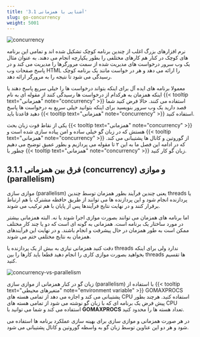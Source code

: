 ```yaml
---
title: '3.1 آشنایی با همزمانی'
slug: go-concurrency
weight: 5001
---
```


 ![concurrency](../../assets/img/content/chapter3/concurrency/1.png)
 
نرم افزارهای بزرگ اغلب از چندین برنامه کوچک تشکیل شده اند و تمامی این برنامه های کوچک در کنار هم کارهای مختلفی را بطور یکپارچه انجام می دهند. به عنوان مثال یک وب سرور درخواست های مدیریت شده از سمت مرورگرها را مدیریت می کند و در پاسخ صفحات وب HTML را ارائه می دهد و هر در خواست مانند یک برنامه کوچک رسیدگی می شود تا نتیجه را به مرورگر ارائه دهد.

معمولا برنامه های ایده آل برای اینکه بتواند درخواست ها را خیلی سریع پاسخ دهند یا اینکه همزمان به هرکدام از درخواست ها رسیدگی کنند از مقوله ای به نام {{< tooltip text="همزمانی" note="concurrency" >}} استفاده می کنند. حالا فرض کنید شما قصد دارید یک وب سرور بنویسید برای اینکه بتوانید خیلی سریع به درخواست ها پاسخ دهید قاعدتا باید  {{< tooltip text="همزمانی" note="concurrency" >}} استفاده کنید.

یکی از نقاط قوت زبان بحث  {{< tooltip text="همزمانی" note="concurrency" >}}  هستش که در زبان گو خیلی ساده و امن پیاده سازی شده است و {{< tooltip text="همزمانی" note="concurrency" >}} از گوروتین و کانال ها پشتیبانی می کند. که در ادامه این فصل ما به این ۲ تا مقوله می پردازیم و بطور عمیق توضیح می دهیم چطور با  {{< tooltip text="همزمانی" note="concurrency" >}}  زبان گو کار کنید.

## 3.1.1 فرق بین همزمانی (concurrency) و موازی (parallelism)


موازی سازی (parallelism) یعنی چندین فرآیند بطور همزمان توسط چندین threads یا پردازنده انجام شود و این پردازنده ها می توانند از طریق حافظه مشترک با هم ارتباط برقرار کنند و در نهایت نتایج فرآیندها پس از پایان با هم ترکیب می شوند.

اما برنامه های همزمان می توانند بصورت موازی اجرا شوند یا نه. البته همزمانی بیشتر در مورد ساختار یک برنامه است. همزمانی به گونه ای است که دو یا چند کار مختلف ممکن است به طور همزمان در حال پیشرفت و انجام باشند. و در نهایت این فرآیندهای همزمان به نتایج مختلفی ختم می شوند.

دقت کنید همزمانی نیازی به بیش از یک پردازنده یا threads ندارد ولی برای اینکه بخواهید بصورت موازی کاری را انجام دهید قطعا باید کارها را بین threads ها تقسیم کنید.

 ![concurrency-vs-parallelism](../../assets/img/content/chapter3/concurrency/2.png)

زبان گو در کنار همزمانی از موازی سازی (parallelism) با استفاده از {{< tooltip text="متغیرهای محیطی" note="environment variable" >}} GOMAXPROCS پشتیبانی می کند و اجازه می دهد از تمامی هسته های CPU استفاده کنید. هرچند بطور پیش فرض یک برنامه ای که با زبان گو نوشته می شود از تمامی هسته های CPU استفاده می کند و شما می توانید با **GOMAXPROCS** تعداد هسته ها را محدود کنید.

در هر صورت همزمانی و موازی سازی برای بهینه سازی عملکرد برنامه ها استفاده می شود و هر دو این عناوین توسط زبان گو به واسطه گوروتین و کانال پشتیبانی می شود.